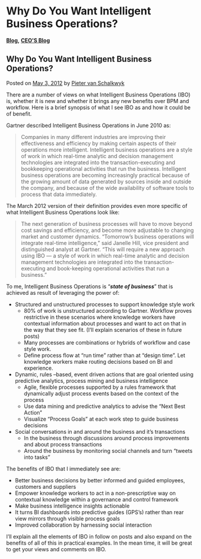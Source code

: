 # Why Do You Want Intelligent Business Operations?

[**Blog**](https://xmpro.com/category/blog/)**,** [**CEO'S Blog**](https://xmpro.com/category/blog/pieter-blog/)

## Why Do You Want Intelligent Business Operations?

Posted on [May 3, 2012](https://xmpro.com/why-intelligent-business-operations/) by [Pieter van Schalkwyk](https://xmpro.com/author/pietervs/)

There are a number of views on what Intelligent Business Operations (IBO) is, whether it is new and whether it brings any new benefits over BPM and workflow.  Here is a brief synopsis of what I see IBO as and how it could be of benefit.

Gartner described Intelligent Business Operations in June 2010 as:

> Companies in many different industries are improving their effectiveness and efficiency by making certain aspects of their operations more intelligent. Intelligent business operations are a style of work in which real-time analytic and decision management technologies are integrated into the transaction-executing and bookkeeping operational activities that run the business. Intelligent business operations are becoming increasingly practical because of the growing amount of data generated by sources inside and outside the company, and because of the wide availability of software tools to process that data immediately.

The March 2012 version of their definition provides even more specific of what Intelligent Business Operations look like:

> The next generation of business processes will have to move beyond cost savings and efficiency, and become more adjustable to changing market and customer dynamics. “Tomorrow’s business operations will integrate real-time intelligence,” said Janelle Hill, vice president and distinguished analyst at Gartner. “This will require a new approach using IBO — a style of work in which real-time analytic and decision management technologies are integrated into the transaction-executing and book-keeping operational activities that run a business.”

To me, Intelligent Business Operations is “_**state of business**_” that is achieved as result of leveraging the power of:

* Structured and unstructured processes to support knowledge style work
  * 80% of work is unstructured according to Gartner. Workflow proves restrictive in these scenarios where knowledge workers have contextual information about processes and want to act on that in the way that they see fit. (I’ll explain scenarios of these in future posts)
  * Many processes are combinations or hybrids of workflow and case style work.
  * Define process flow at “run time” rather than at “design time”. Let knowledge workers make routing decisions based on BI and experience.
* Dynamic, rules –based, event driven actions that are goal oriented using predictive analytics, process mining and business intelligence
  * Agile, flexible processes supported by a rules framework that dynamically adjust process events based on the context of the process
  * Use data mining and predictive analytics to advise the “Next Best Action”
  * Visualize “Process Goals” at each work step to guide business decisions
* Social conversations in and around the business and it’s transactions
  * In the business through discussions around process improvements and about process transactions
  * Around the business by monitoring social channels and turn “tweets into tasks”

The benefits of IBO that I immediately see are:

* Better business decisions by better informed and guided employees, customers and suppliers
* Empower knowledge workers to act in a non-prescriptive way on contextual knowledge within a governance and control framework
* Make business intelligence insights actionable
* It turns BI dashboards into predictive guides (GPS’s) rather than rear view mirrors through visible process goals
* Improved collaboration  by harnessing social interaction

I’ll explain all the elements of IBO in follow on posts and also expand on the benefits of all of this in practical examples. In the mean time, it will be great to get your views and comments on IBO.


